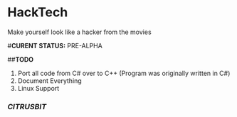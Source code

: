 # **HackTech**
Make yourself look like a hacker from the movies

#**CURENT STATUS:** PRE-ALPHA

##**TODO**

1. Port all code from C# over to C++ (Program was originally written in C#)
2. Document Everything
3. Linux Support

### **_CITRUSBIT_**
